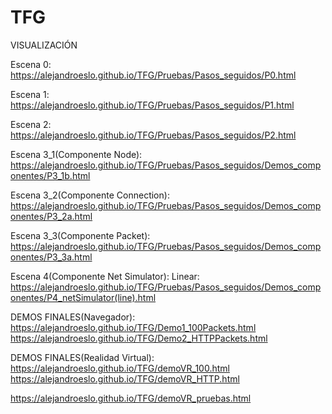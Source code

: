 # TFG

VISUALIZACIÓN

Escena 0:
https://alejandroeslo.github.io/TFG/Pruebas/Pasos_seguidos/P0.html

Escena 1:
https://alejandroeslo.github.io/TFG/Pruebas/Pasos_seguidos/P1.html

Escena 2:
https://alejandroeslo.github.io/TFG/Pruebas/Pasos_seguidos/P2.html

Escena 3_1(Componente Node):
https://alejandroeslo.github.io/TFG/Pruebas/Pasos_seguidos/Demos_componentes/P3_1b.html

Escena 3_2(Componente Connection):
https://alejandroeslo.github.io/TFG/Pruebas/Pasos_seguidos/Demos_componentes/P3_2a.html

Escena 3_3(Componente Packet):
https://alejandroeslo.github.io/TFG/Pruebas/Pasos_seguidos/Demos_componentes/P3_3a.html

Escena 4(Componente Net Simulator):
Linear:
https://alejandroeslo.github.io/TFG/Pruebas/Pasos_seguidos/Demos_componentes/P4_netSimulator(line).html

DEMOS FINALES(Navegador):
https://alejandroeslo.github.io/TFG/Demo1_100Packets.html
https://alejandroeslo.github.io/TFG/Demo2_HTTPPackets.html

DEMOS FINALES(Realidad Virtual):
https://alejandroeslo.github.io/TFG/demoVR_100.html
https://alejandroeslo.github.io/TFG/demoVR_HTTP.html

https://alejandroeslo.github.io/TFG/demoVR_pruebas.html
